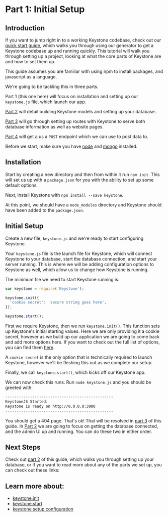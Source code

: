 # Part 1: Initial Setup

## Introduction

If you want to jump right in to a working Keystone codebase, check out our [quick start guide](/getting-started/yo-generator), which walks you through using our generator to get a Keystone codebase up and running quickly. This tutorial will walk you through setting up a project, looking at what the core parts of Keystone are and how to set them up.

This guide assumes you are familiar with using npm to install packages, and javascript as a language.

We're going to be tackling this in three parts.

Part 1 (this one here) will focus on installation and setting up our `keystone.js` file, which launch our app.

[Part 2](/getting-started/setting-up/part-2) will detail building Keystone models and setting up your database.

[Part 3](/getting-started/setting-up/part-3) will go through setting up routes with Keystone to serve both database information as well as website pages.

[Part 4](/getting-started/setting-up/part-4) will get a us a `POST` endpoint which we can use to post data to.

Before we start, make sure you have [node](nodejs.org) and [mongo](https://www.mongodb.com/download-center?jmp=nav#community) installed.

## Installation
Start by creating a new directory and then from within it run `npm init`. This will set us up with a `package.json` for you with the ability to set up some default options.

Next, install Keystone with `npm install --save keystone`.

At this point, we should have a `node_modules` directory and Keystone should have been added to the `package.json`.

##  Initial Setup

Create a new file, `keystone.js` and we're ready to start configuring Keystone.

Your `keystone.js` file is the launch file for Keystone, which will connect Keystone to your database, start the database connection, and start your server running. This is where we will be adding configuration options to Keystone as well, which allow us to change how Keystone is running.

The minimum file we need to start Keystone running is:

```javascript
var keystone = require('Keystone');

keystone.init({
  'cookie secret': 'secure string goes here',
});

keystone.start();
```

First we require Keystone, then we run `keystone.init()`. This function sets up Keystone's initial starting values. Here we are only providing it a cookie secret, however as we build up our application we are going to come back and add more options here. If you want to check out the full list of options, you can find them [here](/documentation/configuration).

A `cookie secret` is the only option that is technically required to launch Keystone, however we'll be fleshing this out as we complete our setup.

Finally, we call `keystone.start()`, which kicks off our Keystone app.

We can now check this runs. Run `node keystone.js` and you should be greeted with:

```sh
------------------------------------------------
KeystoneJS Started:
Keystone is ready on http://0.0.0.0:3000
------------------------------------------------
```

You should get a 404 page. That's ok! That will be resolved in [part 3](/getting-started/setting-up/part-3) of this guide. In [Part 2](/getting-started/setting-up/part-2) we are going to focus on getting the database connected, and the admin UI up and running. You can do these two in either order.

## Next Steps
Check out [part 2](/getting-started/setting-up/part-2) of this guide, which walks you through setting up your database, or if you want to read more about any of the parts we set up, you can check out these links:


## Learn more about:

- [keystone.init](/api/methods/init)
- [keystone.start](/api/methods/start)
- [keystone setup configuration](/documentation/configuration)
